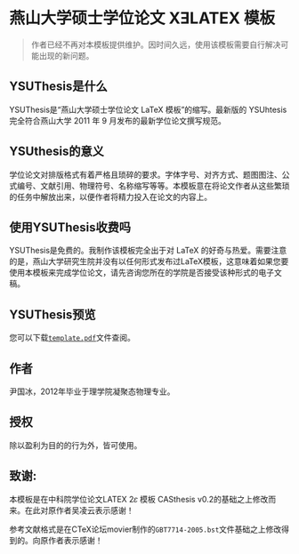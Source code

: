 # 燕山大学硕士学位论文 XƎLATEX 模板

> 作者已经不再对本模板提供维护。因时间久远，使用该模板需要自行解决可能出现的新问题。

## YSUThesis是什么
YSUThesis是“燕山大学硕士学位论文 LaTeX 模板”的缩写。最新版的 YSUhtesis 完全符合燕山大学 2011 年 9 月发布的最新学位论文撰写规范。

## YSUthesis的意义

学位论文对排版格式有着严格且琐碎的要求。字体字号、对齐方式、题图图注、公式编号、文献引用、物理符号、名称缩写等等。本模板意在将论文作者从这些繁琐的任务中解放出来，以便作者将精力投入在论文的内容上。

## 使用YSUThesis收费吗
YSUThesis是免费的。我制作该模板完全出于对 LaTeX 的好奇与热爱。需要注意的是，燕山大学研究生院并没有以任何形式发布过LaTeX模板，这意味着如果您要使用本模板来完成学位论文，请先咨询您所在的学院是否接受该种形式的电子文稿。

## YSUThesis预览
您可以下载[`template.pdf`](https://github.com/yinguobing/YSUthesis/blob/master/template.pdf)文件查阅。

## 作者
尹国冰，2012年毕业于理学院凝聚态物理专业。

## 授权
除以盈利为目的的行为外，皆可使用。

## 致谢:
本模板是在中科院学位论文LATEX 2𝜀 模板 CASthesis v0.2的基础之上修改而来。在此对原作者吴凌云表示感谢！

参考文献格式是在CTeX论坛movier制作的`GBT7714-2005.bst`文件基础之上修改得到的。向原作者表示感谢！
